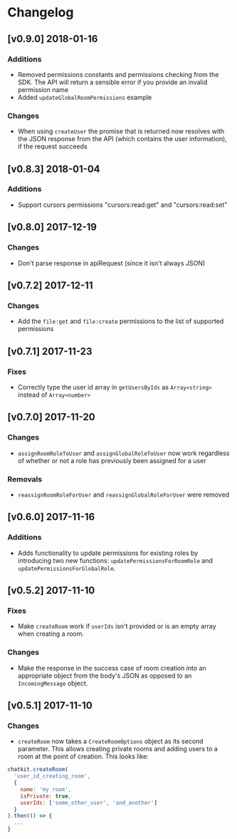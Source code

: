 # Changelog

## [v0.9.0] 2018-01-16

### Additions

- Removed permissions constants and permissions checking from the SDK. The API will return a sensible error if you provide an invalid permission name
- Added `updateGlobalRoomPermissions` example

### Changes

- When using `createUser` the promise that is returned now resolves with the JSON response from the API (which contains the user information), if the request succeeds

## [v0.8.3] 2018-01-04

### Additions

- Support cursors permissions "cursors:read:get" and "cursors:read:set"

## [v0.8.0] 2017-12-19

### Changes

- Don't parse response in apiRequest (since it isn't always JSON)

## [v0.7.2] 2017-12-11

### Changes

- Add the `file:get` and `file:create` permissions to the list of supported permissions

## [v0.7.1] 2017-11-23

### Fixes

- Correctly type the user id array in `getUsersByIds` as `Array<string>` instead of `Array<number>`

## [v0.7.0] 2017-11-20

### Changes

- `assignRoomRoleToUser` and `assignGlobalRoleToUser` now work regardless of whether or not a role has previously been assigned for a user

### Removals

- `reassignRoomRoleForUser` and `reassignGlobalRoleForUser` were removed

## [v0.6.0] 2017-11-16

### Additions

- Adds functionality to update permissions for existing roles by introducing two new functions: `updatePermissionsForRoomRole` and `updatePermissionsForGlobalRole`.

## [v0.5.2] 2017-11-10

### Fixes

- Make `createRoom` work if `userIds` isn't provided or is an empty array when creating a room.

### Changes

- Make the response in the success case of room creation into an appropriate object from the body's JSON as opposed to an `IncomingMessage` object.

## [v0.5.1] 2017-11-10

### Changes

- `createRoom` now takes a `CreateRoomOptions` object as its second parameter. This allows creating private rooms and adding users to a room at the point of creation. This looks like:

```js
chatkit.createRoom(
  'user_id_creating_room',
  {
    name: 'my room',
    isPrivate: true,
    userIds: ['some_other_user', 'and_another']
  }
).then(() => {
  ...
}
```
